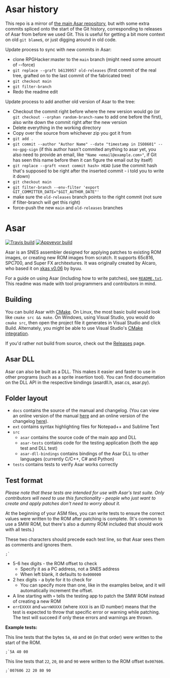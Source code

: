 # Asar history

This repo is a mirror of [the main Asar repository](https://github.com/RPGHacker/asar), but with some extra commits spliced onto the start of the Git history, corresponding to releases of Asar from before we used Git. This is useful for getting a bit more context on old `git blame`s, or just digging around in old code.

Update process to sync with new commits in Asar:

* clone RPGHacker:master to the `main` branch (might need some amount of --force)
* `git replace --graft b6139957 old-releases` (first commit of the real tree, grafted on to the last commit of the fabricated tree)
* `git checkout main`
* `git filter-branch`
* Redo the readme edit

Update process to add another old version of Asar to the tree:

* Checkout the commit right before where the new version would go (or `git checkout --orphan random-branch-name` to add one before the first), also write down the commit right after the new version
* Delete everything in the working directory
* Copy over the source from whichever zip you got it from
* `git add .`
* `git commit --author "Author Name" --date "timestamp in ISO8601" --no-gpg-sign` (if this author hasn't commited anything to asar yet, you also need to provide an email, like `"Name <email@example.com>"`, if Git has seen this name before then it can figure the email out by itself)
* `git replace --graft <next commit hash> HEAD` (use the commit hash that's supposed to be right after the inserted commit - i told you to write it down)
* `git checkout main`
* `git filter-branch --env-filter 'export GIT_COMMITTER_DATE="$GIT_AUTHOR_DATE"'`
* make sure the `old-releases` branch points to the right commit (not sure if filter-branch will get this right)
* force-push the new `main` and `old-releases` branches

# Asar
[![Travis build](https://travis-ci.org/RPGHacker/asar.svg?branch=master)](https://travis-ci.org/RPGHacker/asar) [![Appveyor build](https://ci.appveyor.com/api/projects/status/github/RPGHacker/asar?svg=true)](https://ci.appveyor.com/project/RPGHacker/asar)

Asar is an SNES assembler designed for applying patches to existing ROM images, or creating new ROM images from scratch. It supports 65c816, SPC700, and Super FX architextures. It was originally created by Alcaro, who based it on [xkas v0.06](https://www.romhacking.net/utilities/269/) by byuu.

For a guide on using Asar (including how to write patches), see [`README.txt`](https://github.com/RPGHacker/asar/blob/master/README.txt). This readme was made with tool programmers and contributors in mind.

## Building
You can build Asar with [CMake](https://cmake.org). On Linux, the most basic build would look like `cmake src && make`. On Windows, using Visual Studio, you would do `cmake src`, then open the project file it generates in Visual Studio and click Build. Alternately, you might be able to use Visual Studio's [CMake integration](https://docs.microsoft.com/en-us/cpp/build/cmake-projects-in-visual-studio).

If you'd rather not build from source, check out the [Releases](https://github.com/RPGHacker/asar/releases) page.

## Asar DLL
Asar can also be built as a DLL. This makes it easier and faster to use in other programs (such as a sprite insertion tool). You can find documentation on the DLL API in the respective bindings (asardll.h, asar.cs, asar.py).

## Folder layout
* `docs` contains the source of the manual and changelog.
  (You can view an online version of the manual [here](https://rpghacker.github.io/asar/manual/) and an online version of the changelog [here](https://rpghacker.github.io/asar/changelog/)).
* `ext` contains syntax highlighting files for Notepad++ and Sublime Text
* `src`
  * `asar` contains the source code of the main app and DLL
  * `asar-tests` contains code for the testing application (both the app test and DLL test)
  * `asar-dll-bindings` contains bindings of the Asar DLL to other languages (currently C/C++, C# and Python)
* `tests` contains tests to verify Asar works correctly

## Test format
*Please note that these tests are intended for use with Asar's test suite. Only contributors will need to use this functionality - people who just want to create and apply patches don't need to worry about it.*

At the beginning of your ASM files, you can write tests to ensure the correct values were written to the ROM after patching is complete. (It's common to use a SMW ROM, but there's also a dummy ROM included that should work with all tests.)

These two characters should precede each test line, so that Asar sees them as comments and ignores them.
```
;`
```

* 5-6 hex digits - the ROM offset to check 
  * Specify it as a PC address, not a SNES address
  * When left blank, it defaults to `0x000000`
* 2 hex digits - a byte for it to check for 
  * You can specify more than one, like in the examples below, and it will automatically increment the offset.
* A line starting with `+` tells the testing app to patch the SMW ROM instead of creating a new ROM
* `errEXXXX` and `warnWXXXX` (where `XXXX` is an ID number) means that the test is expected to throw that specific error or warning while patching. The test will succeed if only these errors and warnings are thrown.

**Example tests:**

This line tests that the bytes `5A`, `40` and `00` (in that order) were written to the start of the ROM.
```
;`5A 40 00
```

This line tests that `22`, `20`, `80` and `90` were written to the ROM offset `0x007606`.
```
;`007606 22 20 80 90
```
